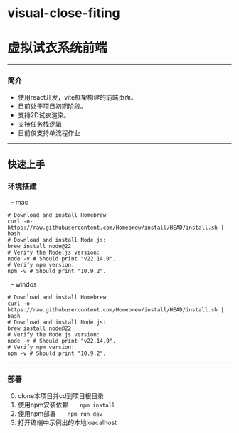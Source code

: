 # visual-close-fiting
# 虚拟试衣系统前端

---

### 简介
- 使用react开发，vite框架构建的前端页面。
- 目前处于项目初期阶段。
- 支持2D试衣渲染。
- 支持任务栈逻辑
- 目前仅支持单流程作业
---
## 快速上手
### 环境搭建
  - mac
```dotnetcli
# Download and install Homebrew
curl -o- https://raw.githubusercontent.com/Homebrew/install/HEAD/install.sh | bash
# Download and install Node.js:
brew install node@22
# Verify the Node.js version:
node -v # Should print "v22.14.0".
# Verify npm version:
npm -v # Should print "10.9.2".
```
  - windos
```dotnetcli
# Download and install Homebrew
curl -o- https://raw.githubusercontent.com/Homebrew/install/HEAD/install.sh | bash
# Download and install Node.js:
brew install node@22
# Verify the Node.js version:
node -v # Should print "v22.14.0".
# Verify npm version:
npm -v # Should print "10.9.2".
```

---
### 部署
0. clone本项目并cd到项目根目录
1. 使用npm安装依赖
  ```
  npm install
  ```
2. 使用npm部署
  ```
  npm run dev
  ```
3. 打开终端中示例出的本地loacalhost
